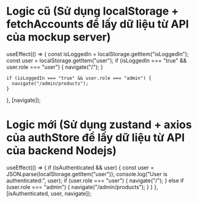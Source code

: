# Logic cũ (Sử dụng localStorage + fetchAccounts để lấy dữ liệu từ API của mockup server)

<!-- Lưu user và trạng thái đăng nhập vào localStorage -->
useEffect(() => {
    const isLoggedIn = localStorage.getItem("isLoggedIn");
    const user = localStorage.getItem("user");
    if (isLoggedIn === "true" && user.role === "user") {
      navigate("/");
    }

    if (isLoggedIn === "true" && user.role === "admin") {
      navigate("/admin/products");
    }
  }, [navigate]);

# Logic mới (Sử dụng zustand + axios của authStore để lấy dữ liệu từ API của backend Nodejs)

<!-- Lấy trạng thái đăng nhập và người dùng từ authStore -->
useEffect(() => {
    if (isAuthenticated && user) {
    const user = JSON.parse(localStorage.getItem("user"));
    console.log("User is authenticated:", user);
    if (user.role === "user") {
        navigate("/");
    } else if (user.role === "admin") {
        navigate("/admin/products");
    }
    }
}, [isAuthenticated, user, navigate]);